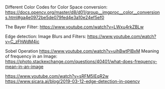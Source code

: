 Different Color Codes for Color Space conversion:
https://docs.opencv.org/master/d8/d01/group__imgproc__color__conversions.html#ga4e0972be5de079fed4e3a10e24ef5ef0

The Bayer Filter:
https://www.youtube.com/watch?v=LWxu4rkZBLw

Edge detection:
Image Blurs and Filters:
https://www.youtube.com/watch?v=C_zFhWdM4ic

Sobel Operation
https://www.youtube.com/watch?v=uihBwtPIBxM
Meaning of frequency in an Image:
https://photo.stackexchange.com/questions/40401/what-does-frequency-mean-in-an-image

https://www.youtube.com/watch?v=sRFM5IEqR2w
https://www.sicara.ai/blog/2019-03-12-edge-detection-in-opencv